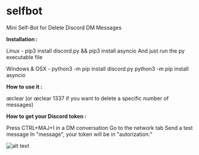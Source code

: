 # selfbot

Mini Self-Bot for Delete Discord DM Messages

**Installation :**

Linux -
pip3 install discord.py && pip3 install asyncio
And just run the py executable file

Windows & OSX -
python3 -m pip install discord.py
python3 -m pip install asyncio

**How to use it :**

œclear (or œclear 1337 if you want to delete a specific number of messages)

**How to get your Discord token :** 

Press CTRL+MAJ+I in a DM conversation
Go to the network tab
Send a test message
In "message", your token will be in "autorization:"

![alt text](https://i.imgur.com/KcXb0Yn.png)


